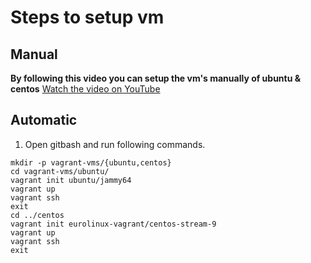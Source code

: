 # Steps to setup vm
## Manual
**By following this video you can setup the vm's manually of ubuntu & centos**
[Watch the video on YouTube](https://www.youtube.com/watch?v=4j2juiMJIhg&t=350s)

## Automatic
1. Open gitbash and run following commands.</br>
```gitbash
mkdir -p vagrant-vms/{ubuntu,centos}
cd vagrant-vms/ubuntu/
vagrant init ubuntu/jammy64
vagrant up
vagrant ssh
exit
cd ../centos
vagrant init eurolinux-vagrant/centos-stream-9
vagrant up
vagrant ssh
exit
```
